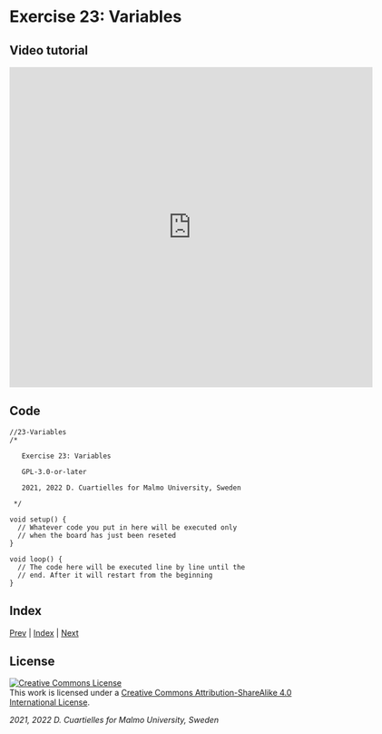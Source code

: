 
# Exercise 23: Variables

## Video tutorial

<iframe src="https://player.vimeo.com/video/527938676?h=a331466dd6" width="640" height="564" frameborder="0" allow="autoplay; fullscreen" allowfullscreen></iframe>

## Code

```c_cpp
//23-Variables
/*

   Exercise 23: Variables

   GPL-3.0-or-later

   2021, 2022 D. Cuartielles for Malmo University, Sweden

 */

void setup() {
  // Whatever code you put in here will be executed only 
  // when the board has just been reseted
}

void loop() {
  // The code here will be executed line by line until the 
  // end. After it will restart from the beginning
}
```

## Index

[Prev](../22-Servomotors/22-Servomotors.md) |  [Index](../course_index.md) |  [Next](../24-Arrays/24-Arrays.md)

## License

<a rel="license" href="http://creativecommons.org/licenses/by-sa/4.0/"><img alt="Creative Commons License" style="border-width:0" src="https://i.creativecommons.org/l/by-sa/4.0/80x15.png" /></a><br />This work is licensed under a <a rel="license" href="http://creativecommons.org/licenses/by-sa/4.0/">Creative Commons Attribution-ShareAlike 4.0 International License</a>.

*2021, 2022 D. Cuartielles for Malmo University, Sweden*


